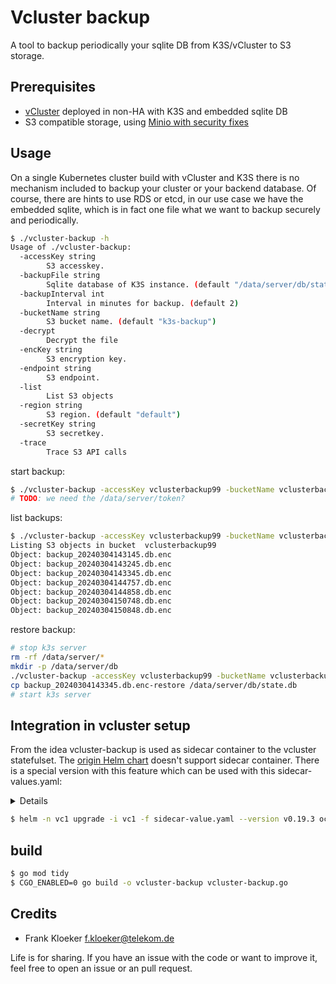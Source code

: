 # Vcluster backup

A tool to backup periodically your sqlite DB from K3S/vCluster to S3 storage.

## Prerequisites

- [vCluster](https://www.vcluster.com/docs/getting-started/deployment) deployed in non-HA with K3S and embedded sqlite DB
- S3 compatible storage, using [Minio with security fixes](https://github.com/eumel8/minio/tree/fix/securitycontext/helm/minio)

## Usage

On a single Kubernetes cluster build with vCluster and K3S there is no mechanism included to backup your cluster or your backend database. Of course, there are hints to use RDS or etcd, in our use case we have the embedded sqlite, which is in fact one file what we want to backup securely and periodically. 


```bash
$ ./vcluster-backup -h
Usage of ./vcluster-backup:
  -accessKey string
    	S3 accesskey.
  -backupFile string
    	Sqlite database of K3S instance. (default "/data/server/db/state.db")
  -backupInterval int
    	Interval in minutes for backup. (default 2)
  -bucketName string
    	S3 bucket name. (default "k3s-backup")
  -decrypt
    	Decrypt the file
  -encKey string
    	S3 encryption key.
  -endpoint string
    	S3 endpoint.
  -list
    	List S3 objects
  -region string
    	S3 region. (default "default")
  -secretKey string
    	S3 secretkey.
  -trace
    	Trace S3 API calls

```

start backup:

```bash
$ ./vcluster-backup -accessKey vclusterbackup99 -bucketName vclusterbackup99 -endpoint minio.example.com -secretKey xxxxxx -encKey 12345 -backupInterval 1
# TODO: we need the /data/server/token?
```

list backups:

```bash
$ ./vcluster-backup -accessKey vclusterbackup99 -bucketName vclusterbackup99 -endpoint minio.example.com -secretKey xxxxxx -list
Listing S3 objects in bucket  vclusterbackup99
Object: backup_20240304143145.db.enc
Object: backup_20240304143245.db.enc
Object: backup_20240304143345.db.enc
Object: backup_20240304144757.db.enc
Object: backup_20240304144858.db.enc
Object: backup_20240304150748.db.enc
Object: backup_20240304150848.db.enc
```

restore backup:

```bash
# stop k3s server
rm -rf /data/server/*
mkdir -p /data/server/db
./vcluster-backup -accessKey vclusterbackup99 -bucketName vclusterbackup99 -endpoint minio.example.com -secretKey xxxxxx -backupFile backup_20240304143345.db.enc -encKey 12345 -restore
cp backup_20240304143345.db.enc-restore /data/server/db/state.db
# start k3s server
```


## Integration in vcluster setup

From the idea vcluster-backup is used as sidecar container to the vcluster statefulset. The [origin Helm chart](https://github.com/loft-sh/vcluster/blob/v0.19.3/charts/k3s/templates/syncer.yaml) doesn't support sidecar container. There is a special version with this feature which can be used with this sidecar-values.yaml:

<details>

```yaml
sidecar:
  - args:
    - /app/vcluster-backup
    - -endpoint=minio.example.com
    - -accessKey=xxxxx
    - -secretKey=xxxxx
    - -bucketName=vclusterbackups
    - -encKey=12345 
    - -trace=true
    image: mtr.devops.telekom.de/caas/vcluster-backup:latest
    imagePullPolicy: Always
    name: backup
    resources:
      limits:
        cpu: "1"
        memory: 512Mi
      requests:
        cpu: 20m
        memory: 64Mi
    securityContext:
      allowPrivilegeEscalation: false
      capabilities:
        drop:
        - all
      readOnlyRootFilesystem: true
      runAsGroup: 1000
      runAsNonRoot: true
      runAsUser: 1000
    volumeMounts:
    - mountPath: /tmp
      name: tmp
    - mountPath: /data
      name: data
```

</details>

```bash
$ helm -n vc1 upgrade -i vc1 -f sidecar-value.yaml --version v0.19.3 oci://mtr.devops.telekom.de/caas/charts/vcluster
```

## build

```bash
$ go mod tidy
$ CGO_ENABLED=0 go build -o vcluster-backup vcluster-backup.go
```

## Credits

- Frank Kloeker <f.kloeker@telekom.de>

Life is for sharing. If you have an issue with the code or want to improve it, feel free to open an issue or an pull
request.

